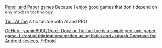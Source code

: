 
[Pencil and Paper games](http://www.papg.com/)
Because I enjoy good games that don't depend on any modern technology

[Tic TAI Toe](https://github.com/NathanFallet/MorpionTPE-iOS)
A tic tac toe with AI and PRO

[GitHub - yamin8000/Dooz: Dooz or Tic-tac-toe is a simple pen-and-paper game. I created this implementation using Kotlin and Jetpack Compose for Android devices.](https://github.com/yamin8000/Dooz)
[F-Droid](https://www.f-droid.org/app/io.github.yamin8000.dooz)
